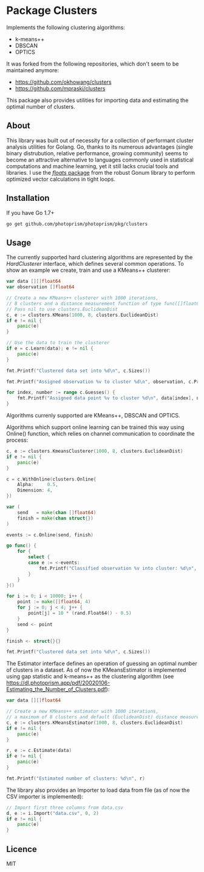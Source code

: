 # Package Clusters

Implements the following clustering algorithms:

- k-means++
- DBSCAN
- OPTICS

It was forked from the following repositories, which don't seem to be maintained anymore:

- https://github.com/okhowang/clusters 
- https://github.com/mpraski/clusters

This package also provides utilities for importing data and estimating the optimal number of clusters.

## About

This library was built out of necessity for a collection of performant cluster analysis utilities for Golang. Go, thanks to its numerous advantages (single binary distrubution, relative performance, growing community) seems to become an attractive alternative to languages commonly used in statistical computations and machine learning, yet it still lacks crucial tools and libraries. I use the [*floats* package](https://github.com/gonum/gonum/tree/master/floats) from the robust Gonum library to perform optimized vector calculations in tight loops.

## Installation

If you have Go 1.7+
```bash
go get github.com/photoprism/photoprism/pkg/clusters
```

## Usage

The currently supported hard clustering algorithms are represented by the *HardClusterer* interface, which defines several common operations. To show an example we create, train and use a KMeans++ clusterer:

```go
var data [][]float64
var observation []float64

// Create a new KMeans++ clusterer with 1000 iterations, 
// 8 clusters and a distance measurement function of type func([]float64, []float64) float64).
// Pass nil to use clusters.EuclideanDist
c, e := clusters.KMeans(1000, 8, clusters.EuclideanDist)
if e != nil {
	panic(e)
}

// Use the data to train the clusterer
if e = c.Learn(data); e != nil {
	panic(e)
}

fmt.Printf("Clustered data set into %d\n", c.Sizes())

fmt.Printf("Assigned observation %v to cluster %d\n", observation, c.Predict(observation))

for index, number := range c.Guesses() {
	fmt.Printf("Assigned data point %v to cluster %d\n", data[index], number)
}
```

Algorithms currenly supported are KMeans++, DBSCAN and OPTICS.

Algorithms which support online learning can be trained this way using Online() function, which relies on channel communication to coordinate the process:

```go
c, e := clusters.KmeansClusterer(1000, 8, clusters.EuclideanDist)
if e != nil {
	panic(e)
}

c = c.WithOnline(clusters.Online{
	Alpha:     0.5,
	Dimension: 4,
})

var (
	send   = make(chan []float64)
	finish = make(chan struct{})
)

events := c.Online(send, finish)

go func() {
	for {
		select {
		case e := <-events:
			fmt.Printf("Classified observation %v into cluster: %d\n", e.Observation, e.Cluster)
		}
	}
}()

for i := 0; i < 10000; i++ {
	point := make([]float64, 4)
	for j := 0; j < 4; j++ {
		point[j] = 10 * (rand.Float64() - 0.5)
	}
	send <- point
}

finish <- struct{}{}

fmt.Printf("Clustered data set into %d\n", c.Sizes())
```

The Estimator interface defines an operation of guessing an optimal number of clusters in a dataset. As of now the KMeansEstimator is implemented using gap statistic and k-means++ as the clustering algorithm (see https://dl.photoprism.app/pdf/20020106-Estimating_the_Number_of_Clusters.pdf):

```go
var data [][]float64

// Create a new KMeans++ estimator with 1000 iterations, 
// a maximum of 8 clusters and default (EuclideanDist) distance measurement
c, e := clusters.KMeansEstimator(1000, 8, clusters.EuclideanDist)
if e != nil {
	panic(e)
}

r, e := c.Estimate(data)
if e != nil {
	panic(e)
}

fmt.Printf("Estimated number of clusters: %d\n", r)

```

The library also provides an Importer to load data from file (as of now the CSV importer is implemented):

```go
// Import first three columns from data.csv
d, e := i.Import("data.csv", 0, 2)
if e != nil {
	panic(e)
}
```

## Licence

MIT
